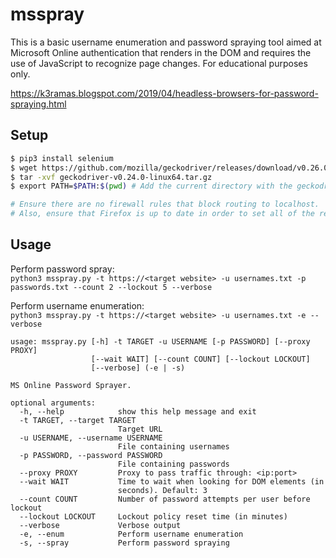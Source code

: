 # **msspray**

This is a basic username enumeration and password spraying tool aimed at Microsoft Online authentication that renders in the DOM and requires the use of JavaScript to recognize page changes. For educational purposes only.

https://k3ramas.blogspot.com/2019/04/headless-browsers-for-password-spraying.html

## Setup
```bash
$ pip3 install selenium
$ wget https://github.com/mozilla/geckodriver/releases/download/v0.26.0/geckodriver-v0.26.0-linux64.tar.gz
$ tar -xvf geckodriver-v0.24.0-linux64.tar.gz
$ export PATH=$PATH:$(pwd) # Add the current directory with the geckodriver to the PATH

# Ensure there are no firewall rules that block routing to localhost. 
# Also, ensure that Firefox is up to date in order to set all of the required preferences.
```

## Usage
Perform password spray:<br>
`python3 msspray.py -t https://<target website> -u usernames.txt -p passwords.txt --count 2 --lockout 5 --verbose`

Perform username enumeration:<br>
`python3 msspray.py -t https://<target website> -u usernames.txt -e --verbose`


```
usage: msspray.py [-h] -t TARGET -u USERNAME [-p PASSWORD] [--proxy PROXY]
                  [--wait WAIT] [--count COUNT] [--lockout LOCKOUT]
                  [--verbose] (-e | -s)

MS Online Password Sprayer.

optional arguments:
  -h, --help            show this help message and exit
  -t TARGET, --target TARGET
                        Target URL
  -u USERNAME, --username USERNAME
                        File containing usernames
  -p PASSWORD, --password PASSWORD
                        File containing passwords
  --proxy PROXY         Proxy to pass traffic through: <ip:port>
  --wait WAIT           Time to wait when looking for DOM elements (in
                        seconds). Default: 3
  --count COUNT         Number of password attempts per user before lockout
  --lockout LOCKOUT     Lockout policy reset time (in minutes)
  --verbose             Verbose output
  -e, --enum            Perform username enumeration
  -s, --spray           Perform password spraying
```
